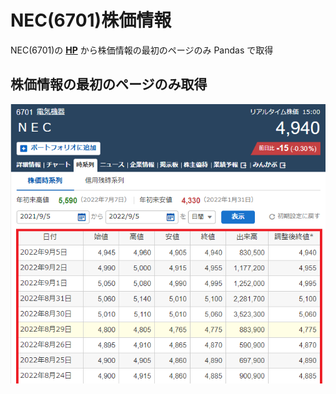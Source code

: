 # NEC(6701)株価情報
NEC(6701)の [**HP**](https://finance.yahoo.co.jp/quote/6701.T/history) から株価情報の最初のページのみ Pandas で取得
<br>
## 株価情報の最初のページのみ取得
![株価情報](./Pandas-Exercises1.png)
